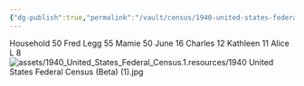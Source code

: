 ```yaml
---
{"dg-publish":true,"permalink":"/vault/census/1940-united-states-federal-census-1/","tags":["Mamie-Catherine-Shaffer","Fred-Legg","Alice-Legg","Kata-Legg","June-Legg","Charles-William-Legg"]}
---
```


Household 50
Fred Legg 55
Mamie 50
June 16
Charles 12
Kathleen 11
Alice L 8
![assets/1940_United_States_Federal_Census.1.resources/1940 United States Federal Census (Beta) (1).jpg](/img/user/assets/1940_United_States_Federal_Census.1.resources/1940%20United%20States%20Federal%20Census%20(Beta)%20(1).jpg)
